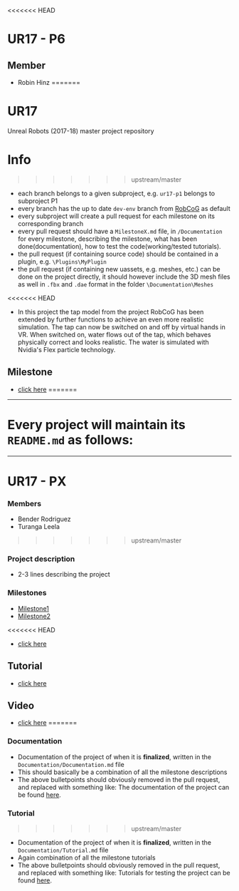 <<<<<<< HEAD
# UR17 - P6

## Member
* Robin Hinz
=======
# UR17
Unreal Robots (2017-18) master project repository

# Info
>>>>>>> upstream/master

* each branch belongs to a given subproject, e.g. `ur17-p1` belongs to subproject P1
* every branch has the up to date `dev-env` branch from [RobCoG](https://github.com/robcog-iai/RobCoG/tree/dev-env) as default
* every subproject will create a pull request for each milestone on its corresponding branch
* every pull request should have a `MilestoneX.md` file, in `/Documentation` for every milestone, describing the milestone, what has been done(documentation), how to test the code(working/tested tutorials).
* the pull request (if containing source code) should be contained in a plugin, e.g. `\Plugins\MyPlugin`
* the pull request (if containing new uassets, e.g. meshes, etc.) can be done on the project directly, it should however include the 3D mesh files as well in `.fbx` and `.dae` format in the folder `\Documentation\Meshes`

<<<<<<< HEAD
* In this project the tap model from the project RobCoG has been extended by further functions to achieve an even more realistic simulation. The tap can now be switched on and off by virtual hands in VR. When switched on, water flows out of the tap, which behaves physically correct and looks realistic. The water is simulated with Nvidia's Flex particle technology.

## Milestone

* [click here](Documentation/Milestone2.md)
=======
----

# Every project will maintain its `README.md` as follows:

----

# UR17 - PX

### Members

* Bender Rodriguez
* Turanga Leela
>>>>>>> upstream/master

### Project description

* 2-3 lines describing the project

### Milestones

* [Milestone1](Documentation/Milestone1.md)
* [Milestone2](Documentation/Milestone1.md)

<<<<<<< HEAD
* [click here](Documentation/Documentation.md)

## Tutorial

* [click here](Documentation/Tutorial.md)

## Video

* [click here](Documentation/Vid/Tap.mp4)
=======
### Documentation

* Documentation of the project of when it is **finalized**, written in the `Documentation/Documentation.md` file
* This should basically be a combination of all the milestone descriptions
* The above bulletpoints should obviously removed in the pull request, and replaced with something like: The documentation of the project can be found [here](Documentation/Documentation.md).

### Tutorial
>>>>>>> upstream/master

* Documentation of the project of when it is **finalized**, written in the `Documentation/Tutorial.md` file
* Again combination of all the milestone tutorials
* The above bulletpoints should obviously removed in the pull request, and replaced with something like: Tutorials for testing the project can be found [here](Documentation/Tutorial.md).
